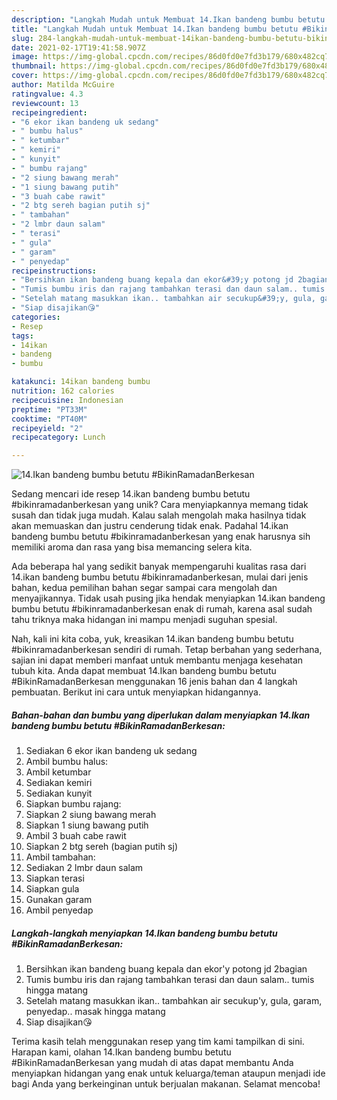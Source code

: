 ```yaml
---
description: "Langkah Mudah untuk Membuat 14.Ikan bandeng bumbu betutu #BikinRamadanBerkesan, Lezat Sekali"
title: "Langkah Mudah untuk Membuat 14.Ikan bandeng bumbu betutu #BikinRamadanBerkesan, Lezat Sekali"
slug: 284-langkah-mudah-untuk-membuat-14ikan-bandeng-bumbu-betutu-bikinramadanberkesan-lezat-sekali
date: 2021-02-17T19:41:58.907Z
image: https://img-global.cpcdn.com/recipes/86d0fd0e7fd3b179/680x482cq70/14ikan-bandeng-bumbu-betutu-bikinramadanberkesan-foto-resep-utama.jpg
thumbnail: https://img-global.cpcdn.com/recipes/86d0fd0e7fd3b179/680x482cq70/14ikan-bandeng-bumbu-betutu-bikinramadanberkesan-foto-resep-utama.jpg
cover: https://img-global.cpcdn.com/recipes/86d0fd0e7fd3b179/680x482cq70/14ikan-bandeng-bumbu-betutu-bikinramadanberkesan-foto-resep-utama.jpg
author: Matilda McGuire
ratingvalue: 4.3
reviewcount: 13
recipeingredient:
- "6 ekor ikan bandeng uk sedang"
- " bumbu halus"
- " ketumbar"
- " kemiri"
- " kunyit"
- " bumbu rajang"
- "2 siung bawang merah"
- "1 siung bawang putih"
- "3 buah cabe rawit"
- "2 btg sereh bagian putih sj"
- " tambahan"
- "2 lmbr daun salam"
- " terasi"
- " gula"
- " garam"
- " penyedap"
recipeinstructions:
- "Bersihkan ikan bandeng buang kepala dan ekor&#39;y potong jd 2bagian"
- "Tumis bumbu iris dan rajang tambahkan terasi dan daun salam.. tumis hingga matang"
- "Setelah matang masukkan ikan.. tambahkan air secukup&#39;y, gula, garam, penyedap.. masak hingga matang"
- "Siap disajikan😘"
categories:
- Resep
tags:
- 14ikan
- bandeng
- bumbu

katakunci: 14ikan bandeng bumbu 
nutrition: 162 calories
recipecuisine: Indonesian
preptime: "PT33M"
cooktime: "PT40M"
recipeyield: "2"
recipecategory: Lunch

---
```



![14.Ikan bandeng bumbu betutu #BikinRamadanBerkesan](https://img-global.cpcdn.com/recipes/86d0fd0e7fd3b179/680x482cq70/14ikan-bandeng-bumbu-betutu-bikinramadanberkesan-foto-resep-utama.jpg)

Sedang mencari ide resep 14.ikan bandeng bumbu betutu #bikinramadanberkesan yang unik? Cara menyiapkannya memang tidak susah dan tidak juga mudah. Kalau salah mengolah maka hasilnya tidak akan memuaskan dan justru cenderung tidak enak. Padahal 14.ikan bandeng bumbu betutu #bikinramadanberkesan yang enak harusnya sih memiliki aroma dan rasa yang bisa memancing selera kita.



Ada beberapa hal yang sedikit banyak mempengaruhi kualitas rasa dari 14.ikan bandeng bumbu betutu #bikinramadanberkesan, mulai dari jenis bahan, kedua pemilihan bahan segar sampai cara mengolah dan menyajikannya. Tidak usah pusing jika hendak menyiapkan 14.ikan bandeng bumbu betutu #bikinramadanberkesan enak di rumah, karena asal sudah tahu triknya maka hidangan ini mampu menjadi suguhan spesial.


Nah, kali ini kita coba, yuk, kreasikan 14.ikan bandeng bumbu betutu #bikinramadanberkesan sendiri di rumah. Tetap berbahan yang sederhana, sajian ini dapat memberi manfaat untuk membantu menjaga kesehatan tubuh kita. Anda dapat membuat 14.Ikan bandeng bumbu betutu #BikinRamadanBerkesan menggunakan 16 jenis bahan dan 4 langkah pembuatan. Berikut ini cara untuk menyiapkan hidangannya.

<!--inarticleads1-->

##### Bahan-bahan dan bumbu yang diperlukan dalam menyiapkan 14.Ikan bandeng bumbu betutu #BikinRamadanBerkesan:

1. Sediakan 6 ekor ikan bandeng uk sedang
1. Ambil  bumbu halus:
1. Ambil  ketumbar
1. Sediakan  kemiri
1. Sediakan  kunyit
1. Siapkan  bumbu rajang:
1. Siapkan 2 siung bawang merah
1. Siapkan 1 siung bawang putih
1. Ambil 3 buah cabe rawit
1. Siapkan 2 btg sereh (bagian putih sj)
1. Ambil  tambahan:
1. Sediakan 2 lmbr daun salam
1. Siapkan  terasi
1. Siapkan  gula
1. Gunakan  garam
1. Ambil  penyedap




<!--inarticleads2-->

##### Langkah-langkah menyiapkan 14.Ikan bandeng bumbu betutu #BikinRamadanBerkesan:

1. Bersihkan ikan bandeng buang kepala dan ekor&#39;y potong jd 2bagian
1. Tumis bumbu iris dan rajang tambahkan terasi dan daun salam.. tumis hingga matang
1. Setelah matang masukkan ikan.. tambahkan air secukup&#39;y, gula, garam, penyedap.. masak hingga matang
1. Siap disajikan😘




Terima kasih telah menggunakan resep yang tim kami tampilkan di sini. Harapan kami, olahan 14.Ikan bandeng bumbu betutu #BikinRamadanBerkesan yang mudah di atas dapat membantu Anda menyiapkan hidangan yang enak untuk keluarga/teman ataupun menjadi ide bagi Anda yang berkeinginan untuk berjualan makanan. Selamat mencoba!
